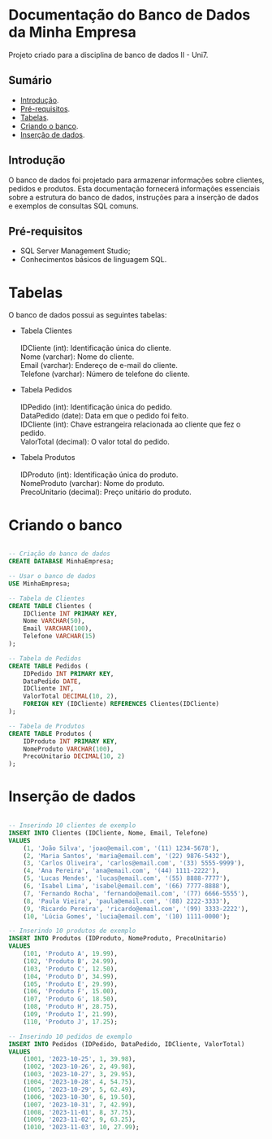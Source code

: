 # Documentação do Banco de Dados da Minha Empresa

Projeto criado para a disciplina de banco de dados II - Uni7.

## Sumário

- [Introdução](#introdução).
- [Pré-requisitos](#pré-requisitos).
- [Tabelas](#tabelas).
- [Criando o banco](#criando-o-banco).
- [Inserção de dados](#inserção-de-dados).
  
## Introdução

O banco de dados foi projetado para armazenar informações sobre clientes, pedidos e produtos. Esta documentação fornecerá informações essenciais sobre a estrutura do banco de dados, instruções para a inserção de dados e exemplos de consultas SQL comuns.

## Pré-requisitos

- SQL Server Management Studio;
- Conhecimentos básicos de linguagem SQL.


# Tabelas
O banco de dados possui as seguintes tabelas:

- Tabela Clientes <br />
  <br /> 
  IDCliente (int): Identificação única do cliente. <br /> 
  Nome (varchar): Nome do cliente.<br /> 
  Email (varchar): Endereço de e-mail do cliente. <br /> 
  Telefone (varchar): Número de telefone do cliente. <br /> 

- Tabela Pedidos<br />
  <br /> 
  IDPedido (int): Identificação única do pedido. <br /> 
  DataPedido (date): Data em que o pedido foi feito. <br /> 
  IDCliente (int): Chave estrangeira relacionada ao cliente que fez o pedido.<br /> 
  ValorTotal (decimal): O valor total do pedido.<br /> 

- Tabela Produtos<br />
  <br /> 
  IDProduto (int): Identificação única do produto.<br /> 
  NomeProduto (varchar): Nome do produto.<br /> 
  PrecoUnitario (decimal): Preço unitário do produto.<br /> 

# Criando o banco

```sql

-- Criação do banco de dados
CREATE DATABASE MinhaEmpresa;

-- Usar o banco de dados
USE MinhaEmpresa;

-- Tabela de Clientes
CREATE TABLE Clientes (
    IDCliente INT PRIMARY KEY,
    Nome VARCHAR(50),
    Email VARCHAR(100),
    Telefone VARCHAR(15)
);

-- Tabela de Pedidos
CREATE TABLE Pedidos (
    IDPedido INT PRIMARY KEY,
    DataPedido DATE,
    IDCliente INT,
    ValorTotal DECIMAL(10, 2),
    FOREIGN KEY (IDCliente) REFERENCES Clientes(IDCliente)
);

-- Tabela de Produtos
CREATE TABLE Produtos (
    IDProduto INT PRIMARY KEY,
    NomeProduto VARCHAR(100),
    PrecoUnitario DECIMAL(10, 2)
);
```

# Inserção de dados

```sql

-- Inserindo 10 clientes de exemplo
INSERT INTO Clientes (IDCliente, Nome, Email, Telefone)
VALUES
    (1, 'João Silva', 'joao@email.com', '(11) 1234-5678'),
    (2, 'Maria Santos', 'maria@email.com', '(22) 9876-5432'),
    (3, 'Carlos Oliveira', 'carlos@email.com', '(33) 5555-9999'),
    (4, 'Ana Pereira', 'ana@email.com', '(44) 1111-2222'),
    (5, 'Lucas Mendes', 'lucas@email.com', '(55) 8888-7777'),
    (6, 'Isabel Lima', 'isabel@email.com', '(66) 7777-8888'),
    (7, 'Fernando Rocha', 'fernando@email.com', '(77) 6666-5555'),
    (8, 'Paula Vieira', 'paula@email.com', '(88) 2222-3333'),
    (9, 'Ricardo Pereira', 'ricardo@email.com', '(99) 3333-2222'),
    (10, 'Lúcia Gomes', 'lucia@email.com', '(10) 1111-0000');

-- Inserindo 10 produtos de exemplo
INSERT INTO Produtos (IDProduto, NomeProduto, PrecoUnitario)
VALUES
    (101, 'Produto A', 19.99),
    (102, 'Produto B', 24.99),
    (103, 'Produto C', 12.50),
    (104, 'Produto D', 34.99),
    (105, 'Produto E', 29.99),
    (106, 'Produto F', 15.00),
    (107, 'Produto G', 18.50),
    (108, 'Produto H', 28.75),
    (109, 'Produto I', 21.99),
    (110, 'Produto J', 17.25);

-- Inserindo 10 pedidos de exemplo
INSERT INTO Pedidos (IDPedido, DataPedido, IDCliente, ValorTotal)
VALUES
    (1001, '2023-10-25', 1, 39.98),
    (1002, '2023-10-26', 2, 49.98),
    (1003, '2023-10-27', 3, 29.95),
    (1004, '2023-10-28', 4, 54.75),
    (1005, '2023-10-29', 5, 62.49),
    (1006, '2023-10-30', 6, 19.50),
    (1007, '2023-10-31', 7, 42.99),
    (1008, '2023-11-01', 8, 37.75),
    (1009, '2023-11-02', 9, 63.25),
    (1010, '2023-11-03', 10, 27.99);


```
